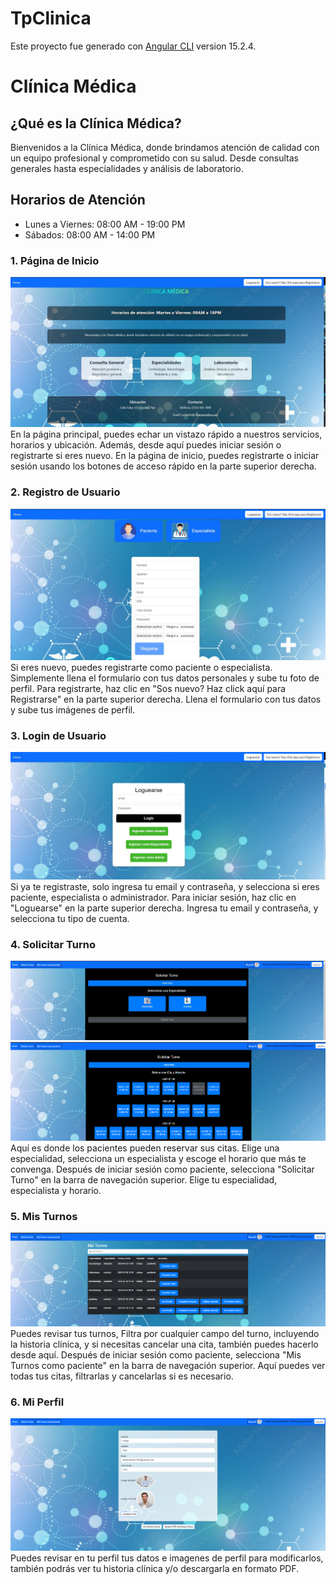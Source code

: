 # TpClinica

Este proyecto fue generado con [Angular CLI](https://github.com/angular/angular-cli) version 15.2.4.

# Clínica Médica

## ¿Qué es la Clínica Médica?
Bienvenidos a la Clínica Médica, donde brindamos atención de calidad con un equipo profesional y comprometido con su salud. Desde consultas generales hasta especialidades y análisis de laboratorio.

## Horarios de Atención
- Lunes a Viernes: 08:00 AM - 19:00 PM
- Sábados: 08:00 AM - 14:00 PM

### 1. Página de Inicio
![Página de Inicio](./src/assets/FotoReadme1.jpg)
En la página principal, puedes echar un vistazo rápido a nuestros servicios, horarios y ubicación. Además, desde aquí puedes iniciar sesión o registrarte si eres nuevo.
En la página de inicio, puedes registrarte o iniciar sesión usando los botones de acceso rápido en la parte superior derecha.

### 2. Registro de Usuario
![Registro de Usuario](./src/assets/FotoReadme2.jpg)
Si eres nuevo, puedes registrarte como paciente o especialista. Simplemente llena el formulario con tus datos personales y sube tu foto de perfil.
Para registrarte, haz clic en "Sos nuevo? Haz click aquí para Registrarse" en la parte superior derecha. Llena el formulario con tus datos y sube tus imágenes de perfil.


### 3. Login de Usuario
![Login de Usuario](./src/assets/FotoReadme3.jpg)
Si ya te registraste, solo ingresa tu email y contraseña, y selecciona si eres paciente, especialista o administrador. 
Para iniciar sesión, haz clic en "Loguearse" en la parte superior derecha. Ingresa tu email y contraseña, y selecciona tu tipo de cuenta.

### 4. Solicitar Turno
![Solicitar Turno](./src/assets/FotoReadme4.jpg)
![Solicitar Turno](./src/assets/FotoReadme5.jpg)
Aquí es donde los pacientes pueden reservar sus citas. Elige una especialidad, selecciona un especialista y escoge el horario que más te convenga.
Después de iniciar sesión como paciente, selecciona "Solicitar Turno" en la barra de navegación superior. Elige tu especialidad, especialista y horario.

### 5. Mis Turnos
![Mis Turnos](./src/assets/FotoReadme6.jpg)
Puedes revisar tus turnos, Filtra por cualquier campo del turno, incluyendo la historia clínica, y si necesitas cancelar una cita, también puedes hacerlo desde aquí.
Después de iniciar sesión como paciente, selecciona "Mis Turnos como paciente" en la barra de navegación superior. Aquí puedes ver todas tus citas, filtrarlas y cancelarlas si es necesario.

### 6. Mi Perfil
![Mis Turnos](./src/assets/FotoReadme7.jpg)
Puedes revisar en tu perfil tus datos e imagenes de perfil para modificarlos, también podrás ver tu historia clínica y/o descargarla en formato PDF.

